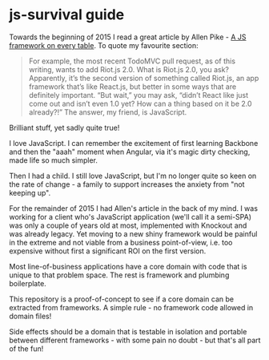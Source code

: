 js-survival guide
===============================

Towards the beginning of 2015 I read a great article by Allen Pike - [A JS framework on every table](http://www.allenpike.com/2015/javascript-framework-fatigue/). To quote my favourite section:

> For example, the most recent TodoMVC pull request, as of this writing, wants to add Riot.js 2.0. What is Riot.js 2.0, you ask? Apparently, it’s the second version of something called Riot.js, an app framework that’s like React.js, but better in some ways that are definitely important. “But wait,” you may ask, “didn’t React like just come out and isn’t even 1.0 yet? How can a thing based on it be 2.0 already?!” The answer, my friend, is JavaScript.

Brilliant stuff, yet sadly quite true!

I love JavaScript. I can remember the excitement of first learning Backbone and then the "aaah" moment when Angular, via it's magic dirty checking, made life so much simpler.

Then I had a child. I still love JavaScript, but I'm no longer quite so keen on the rate of change - a family to support increases the anxiety from "not keeping up".

For the remainder of 2015 I had Allen's article in the back of my mind. I was working for a client who's JavaScript application (we'll call it a semi-SPA) was only a couple of years old at most, implemented with Knockout and was already legacy. Yet moving to a new shiny framework would be painful in the extreme and not viable from a business point-of-view, i.e. too expensive without first a significant ROI on the first version.

Most line-of-business applications have a core domain with code that is unique to that problem space. The rest is framework and plumbing boilerplate.

This repository is a proof-of-concept to see if a core domain can be extracted from frameworks. A simple rule - no framework code allowed in domain files!

Side effects should be a domain that is testable in isolation and portable between different frameworks - with some pain no doubt - but that's all part of the fun!